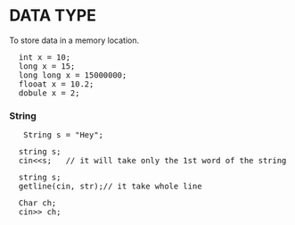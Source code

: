 # DATA TYPE

To store data in a memory location.

<pre>
  int x = 10;
  long x = 15;
  long long x = 15000000;
  flooat x = 10.2;
  dobule x = 2;
</pre>


### String
<pre>
   String s = "Hey";
</pre>

<pre>
  string s;
  cin&lt;&lt;s;   // it will take only the 1st word of the string ("Hello World" : "Hello")  
</pre>
  

<pre>
  string s;
  getline(cin, str);// it take whole line
</pre>

<pre>
  Char ch;
  cin>> ch;
</pre>



